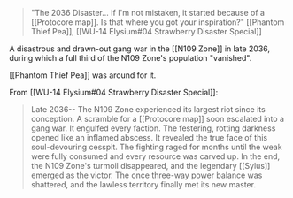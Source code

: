 > "The 2036 Disaster... If I'm not mistaken, it started because of a [[Protocore map]]. Is that where you got your inspiration?"
> [[Phantom Thief Pea]], [[WU-14 Elysium#04 Strawberry Disaster Special]]

A disastrous and drawn-out gang war in the [[N109 Zone]] in late 2036, during which a full third of the N109 Zone's population "vanished".

[[Phantom Thief Pea]] was around for it.

From [[WU-14 Elysium#04 Strawberry Disaster Special]]:
> Late 2036--
> The N109 Zone experienced its largest riot since its conception.
> A scramble for a [[Protocore map]] soon escalated into a gang war. It engulfed every faction.
> The festering, rotting darkness opened like an inflamed abscess. It revealed the true face of this soul-devouring cesspit.
> The fighting raged for months until the weak were fully consumed and every resource was carved up.
> In the end, the N109 Zone's turmoil disappeared, and the legendary [[Sylus]] emerged as the victor.
> The once three-way power balance was shattered, and the lawless territory finally met its new master.